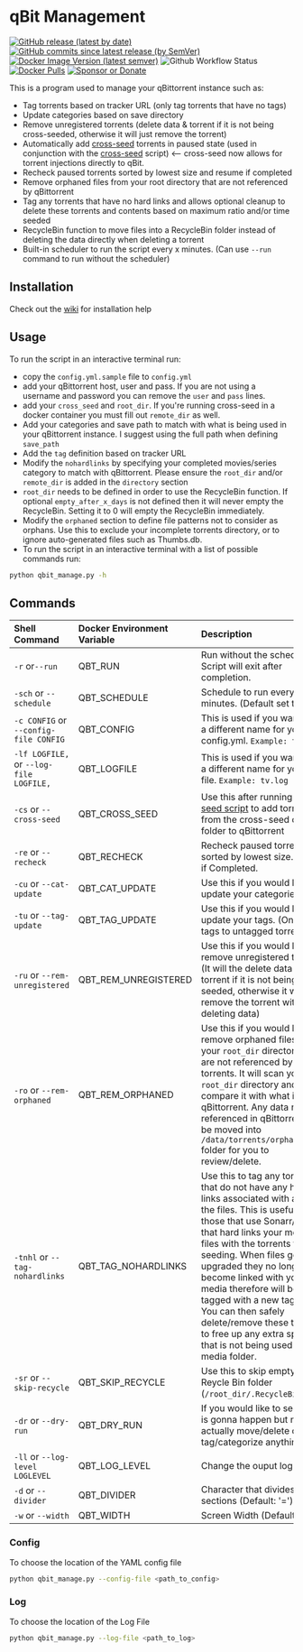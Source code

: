 # qBit Management

[![GitHub release (latest by date)](https://img.shields.io/github/v/release/StuffAnThings/qbit_manage?style=plastic)](https://github.com/StuffAnThings/qbit_manage/releases)
[![GitHub commits since latest release (by SemVer)](https://img.shields.io/github/commits-since/StuffAnThings/qbit_manage/latest/develop?label=Commits%20in%20Develop&style=plastic)](https://github.com/StuffAnThings/qbit_manage/tree/develop)
[![Docker Image Version (latest semver)](https://img.shields.io/docker/v/bobokun/qbit_manage?label=docker&sort=semver&style=plastic)](https://hub.docker.com/r/bobokun/qbit_manage)
![Github Workflow Status](https://img.shields.io/github/workflow/status/StuffAnThings/qbit_manage/Docker%20Latest%20Release?style=plastic)
[![Docker Pulls](https://img.shields.io/docker/pulls/bobokun/qbit_manage?style=plastic)](https://hub.docker.com/r/bobokun/qbit_manage)
[![Sponsor or Donate](https://img.shields.io/badge/-Sponsor_or_Donate-blueviolet?style=plastic)](https://github.com/sponsors/bobokun)

This is a program used to manage your qBittorrent instance such as:

* Tag torrents based on tracker URL (only tag torrents that have no tags)
* Update categories based on save directory
* Remove unregistered torrents (delete data & torrent if it is not being cross-seeded, otherwise it will just remove the torrent)
* Automatically add [cross-seed](https://github.com/mmgoodnow/cross-seed) torrents in paused state (used in conjunction with the [cross-seed](https://github.com/mmgoodnow/cross-seed) script) <-- cross-seed now allows for torrent injections directly to qBit.
* Recheck paused torrents sorted by lowest size and resume if completed
* Remove orphaned files from your root directory that are not referenced by qBittorrent
* Tag any torrents that have no hard links and allows optional cleanup to delete these torrents and contents based on maximum ratio and/or time seeded
* RecycleBin function to move files into a RecycleBin folder instead of deleting the data directly when deleting a torrent
* Built-in scheduler to run the script every x minutes. (Can use `--run` command to run without the scheduler)
## Installation

Check out the [wiki](https://github.com/StuffAnThings/qbit_manage/wiki) for installation help

## Usage

To run the script in an interactive terminal run:

* copy the `config.yml.sample` file to `config.yml`
* add your qBittorrent host, user and pass. If you are not using a username and password you can remove the `user` and `pass` lines.
* add your `cross_seed` and `root_dir`. If you're running cross-seed in a docker container you must fill out `remote_dir` as well.
* Add your categories and save path to match with what is being used in your qBittorrent instance. I suggest using the full path when defining `save_path`
* Add the `tag` definition based on tracker URL
* Modify the  `nohardlinks` by specifying your completed movies/series category to match with qBittorrent. Please ensure the `root_dir` and/or  `remote_dir` is added in the `directory` section
* `root_dir` needs to be defined in order to use the RecycleBin function. If optional `empty_after_x_days` is not defined then it will never empty the RecycleBin. Setting it to 0 will empty the RecycleBin immediately.
* Modify the `orphaned` section to define file patterns not to consider as orphans. Use this to exclude your incomplete torrents directory, or to ignore auto-generated files such as Thumbs.db.
* To run the script in an interactive terminal with a list of possible commands run:

```bash
python qbit_manage.py -h
```

## Commands

| Shell Command |Docker Environment Variable |Description | Default Value |
| :------------ | :------------  | :------------ | :------------ |
| `-r` or`--run` | QBT_RUN |Run without the scheduler. Script will exit after completion. | False |
| `-sch` or `--schedule` | QBT_SCHEDULE  | Schedule to run every x minutes. (Default set to 30)  | 30 |
| `-c CONFIG` or `--config-file CONFIG` | QBT_CONFIG  | This is used if you want to use a different name for your config.yml. `Example: tv.yml`  | config.yml |
| `-lf LOGFILE,` or `--log-file LOGFILE,` | QBT_LOGFILE | This is used if you want to use a different name for your log file. `Example: tv.log` | activity.log |
| `-cs` or `--cross-seed` | QBT_CROSS_SEED | Use this after running [cross-seed script](https://github.com/mmgoodnow/cross-seed) to add torrents from the cross-seed output folder to qBittorrent  | False |
| `-re` or `--recheck` | QBT_RECHECK | Recheck paused torrents sorted by lowest size. Resume if Completed.  | False |
| `-cu` or `--cat-update` | QBT_CAT_UPDATE |  Use this if you would like to update your categories.  | False |
| `-tu` or `--tag-update` | QBT_TAG_UPDATE |  Use this if you would like to update your tags. (Only adds tags to untagged torrents) | False |
| `-ru` or `--rem-unregistered` | QBT_REM_UNREGISTERED |  Use this if you would like to remove unregistered torrents. (It will the delete data & torrent if it is not being cross-seeded, otherwise it will just remove the torrent without deleting data) | False |
| `-ro` or `--rem-orphaned` | QBT_REM_ORPHANED | Use this if you would like to remove orphaned files from your `root_dir` directory that are not referenced by any torrents. It will scan your `root_dir` directory and compare it with what is in qBittorrent. Any data not referenced in qBittorrent will be moved into `/data/torrents/orphaned_data` folder for you to review/delete. | False |
| `-tnhl` or `--tag-nohardlinks` | QBT_TAG_NOHARDLINKS | Use this to tag any torrents that do not have any hard links associated with any of the files. This is useful for those that use Sonarr/Radarr that hard links your media files with the torrents for seeding. When files get upgraded they no longer become linked with your media therefore will be tagged with a new tag noHL. You can then safely delete/remove these torrents to free up any extra space that is not being used by your media folder. | False |
| `-sr` or `--skip-recycle` | QBT_SKIP_RECYCLE | Use this to skip emptying the Reycle Bin folder (`/root_dir/.RecycleBin`). | False |
| `-dr` or `--dry-run` | QBT_DRY_RUN |   If you would like to see what is gonna happen but not actually move/delete or tag/categorize anything. | False |
| `-ll` or `--log-level LOGLEVEL` | QBT_LOG_LEVEL |   Change the ouput log level. | INFO |
| `-d` or `--divider` | QBT_DIVIDER |   Character that divides the sections (Default: '=') | = |
| `-w` or `--width` | QBT_WIDTH |   Screen Width (Default: 100) | 100 |
### Config

To choose the location of the YAML config file

```bash
python qbit_manage.py --config-file <path_to_config>
```

### Log

To choose the location of the Log File

```bash
python qbit_manage.py --log-file <path_to_log>
```
